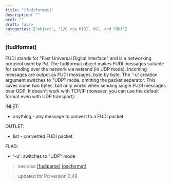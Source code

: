 ```yaml
---
title: "[fudiformat]"
description: ""
bref: ""
draft: false
categories: ["object", "I/O via MIDI, OSC, and FUDI"]
---
```


### [fudiformat]

FUDI stands for "Fast Universal Digital Interface" and is a networking protocol used by Pd. The fudiformat object makes FUDI messages suitable for sending over the network via netsend (in UDP mode). Incoming messages are output as FUDI messages, byte by byte. The '-u' creation argument switches to "UDP" mode, omitting the packet separator. This saves some two bytes, but only works when sending single FUDI messages over UDP. It doesn't work with TCP/IP (however, you can use the default format even with UDP transport).

INLET:

- anything - any message to convert to a FUDI packet.

OUTLET:

- list - converted FUDI packet.

FLAG:

- '-u': switches to "UDP" mode

> see also [[fudiparse]](../fudiparse) [[oscformat]](../oscformat) 

> updated for Pd version 0.48
 
